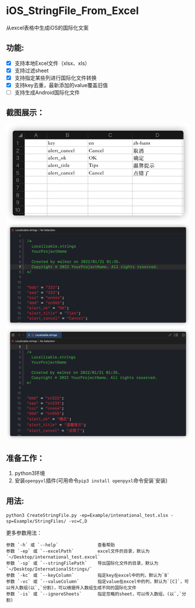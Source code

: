 # iOS_StringFile_From_Excel
从excel表格中生成iOS的国际化文案

## 功能:
- [x] 支持本地Excel文件（xlsx、xls）
- [x] 支持过滤sheet 
- [x] 支持指定某些列进行国际化文件转换
- [x] 支持key去重，最新添加的value覆盖旧值
- [ ] 支持生成Android国际化文件

## 截图展示：
![Excel 示例](https://github.com/ghostlordstar/iOS_StringFile_From_Excel/blob/main/shot/excel.png?raw=true)
![en Localizable.strings 示例](https://github.com/ghostlordstar/iOS_StringFile_From_Excel/blob/main/shot/en.png?raw=true)
![zh-hans Localizable.strings 示例](https://github.com/ghostlordstar/iOS_StringFile_From_Excel/blob/main/shot/zh-hans.png?raw=true)

## 准备工作：
1. python3环境
2. 安装`openpyxl`插件(可用命令`pip3 install openpyxl`命令安装`安装)

## 用法:
```commandline
python3 CreateStringFile.py -ep=Example/intenational_test.xlsx -sp=Example/StringFiles/ -vc=C,D 
```
更多参数用法：
```commandline
参数 `-h` 或 `--help`               查看帮助
参数 `-ep` 或 `--excelPath`         excel文件的目录，默认为`~/Desktop/international_test.excel`
参数 `-sp` 或 `--stringFilePath`    导出国际化文件的目录，默认为`~/Desktop/InternationalStrings/`
参数 `-kc` 或 `--keyColumn`         指定key在excel中的列，默认为`B`
参数 `-vc` 或 `--valueColumn`       指定value在excel中的列，默认为`[C]`，可以传入数组(以`,`分割)，可以根据传入数组生成不同的国际化文件
参数 `-is` 或 `--ignoreSheets`      指定忽略的sheet，可以传入数组，(以`,`分割)
```

